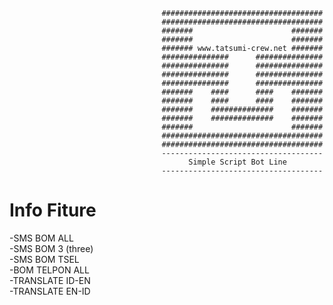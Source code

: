                                       ####################################
                                      ####################################
                                      #######                      #######
                                      #######                      #######
                                      ####### www.tatsumi-crew.net #######
                                      ###############      ###############
                                      ###############      ###############
                                      ###############      ###############
                                      ###############      ###############
                                      #######    ####      ####    #######
                                      #######    ####      ####    #######
                                      #######    ##############    #######
                                      #######    ##############    #######
                                      #######                      #######
                                      ####################################
                                      ####################################
                                      ------------------------------------
                                            Simple Script Bot Line
                                      ------------------------------------

# Info Fiture</br>
-SMS BOM ALL</br>
-SMS BOM 3 (three)</br>
-SMS BOM TSEL</br>
-BOM TELPON ALL</br>
-TRANSLATE ID-EN</br>
-TRANSLATE EN-ID</br>
